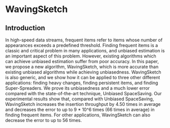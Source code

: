 # WavingSketch

## Introduction

In high-speed data streams, frequent items refer to items whose number of appearances exceeds a predefined threshold. Finding frequent items is a classic and critical problem in many applications, and unbiased estimation is an important aspect of this problem. However, existing algorithms which can achieve unbiased estimation suffer from poor accuracy. In this paper, we propose a new algorithm, WavingSketch, which is more accurate than existing unbiased algorithms while achieving unbiasedness. WavingSketch is also generic, and we show how it can be applied to three other different applications: finding heavy changes, finding persistent items, and finding Super-Spreaders.	We prove its unbiasedness and a much lower error compared with the state-of-the-art technique, Unbiased SpaceSaving. Our experimental results show that, compared with Unbiased SpaceSaving, WavingSketch increases the insertion throughput by 4.50 times in average and decreases the error to up to 9 * 10^6 times (66 times in average) in finding frequent items. For other applications, WavingSketch can also decrease the error to up to 56 times.
